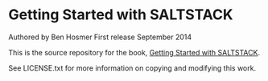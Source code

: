 # Getting Started with SALTSTACK

Authored by Ben Hosmer
First release September 2014

This is the source repository for the book, [Getting Started with SALTSTACK](https://leanpub.com/gettingstartedwithsaltstack/).

See LICENSE.txt for more information on copying and modifying this work.
